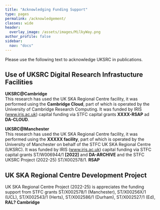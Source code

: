 ```yaml
---
title: "Acknowledging Funding Support"
type: pages
permalink: /acknowledgement/
classes: wide
header:
  overlay_image: /assets/images/MilkyWay.png
author_profile: false
sidebar: 
  nav: "docs"
--- 
```

Please use the following text to acknowledge UKSRC in publications. 
## Use of UKSRC Digital Research Infrastucture Facilities ##
**UKSRC@Cambridge**  
This research has used the UK SKA Regional Centre facility, it was performed using the **Cambridge Cloud**, part of which is operated by the University of Cambridge Research Computing. It was funded by IRIS (www.iris.ac.uk) capital funding via STFC capital grants **XXXX-RSAP** ad **DA-CLOUD**.  

**UKSRC@Manchester**  
This research has used the UK SKA Regional Centre facility, it was performed using the **XXXXX facility**, part of which is operated by the University of Manchester on behalf of the STFC UK SKA Regional Centre (UKSRC). It was funded by IRIS (www.iris.ac.uk) capital funding via STFC capital grants ST/W006944/1 **[2022]** and **DA-ARCHIVE** and the STFC UKSRC Project (2022-25) ST/X002578/1.  **RSAP**
## UK SKA Regional Centre Development Project ##
UK SKA Regional Centre Project (2022-25) is appreciates the funding support from STFC grants ST/X002578/1 (Manchester), ST/X00256X/1 (UCL), ST/X002543/1 (Herts), ST/X002586/1 (Durham), ST/X002527/1 (Ed), **RAL? Cambridge** 
